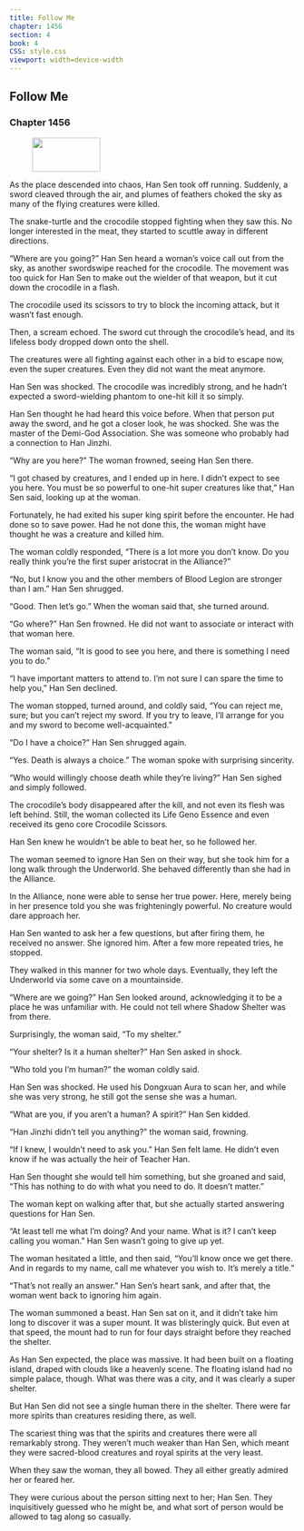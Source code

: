 ```yaml
---
title: Follow Me
chapter: 1456
section: 4
book: 4
CSS: style.css
viewport: width=device-width
---
```


## Follow Me

### Chapter 1456

<figure>
	<img src="../Images/gem.gif" alt="" id="gem" width="120" height="60" />
</figure>

As the place descended into chaos, Han Sen took off running. Suddenly, a sword cleaved through the air, and plumes of feathers choked the sky as many of the flying creatures were killed.

The snake-turtle and the crocodile stopped fighting when they saw this. No longer interested in the meat, they started to scuttle away in different directions.

“Where are you going?” Han Sen heard a woman’s voice call out from the sky, as another swordswipe reached for the crocodile. The movement was too quick for Han Sen to make out the wielder of that weapon, but it cut down the crocodile in a flash.

The crocodile used its scissors to try to block the incoming attack, but it wasn’t fast enough.

Then, a scream echoed. The sword cut through the crocodile’s head, and its lifeless body dropped down onto the shell.

The creatures were all fighting against each other in a bid to escape now, even the super creatures. Even they did not want the meat anymore.

Han Sen was shocked. The crocodile was incredibly strong, and he hadn’t expected a sword-wielding phantom to one-hit kill it so simply.

Han Sen thought he had heard this voice before. When that person put away the sword, and he got a closer look, he was shocked. She was the master of the Demi-God Association. She was someone who probably had a connection to Han Jinzhi.

“Why are you here?” The woman frowned, seeing Han Sen there.

“I got chased by creatures, and I ended up in here. I didn’t expect to see you here. You must be so powerful to one-hit super creatures like that,” Han Sen said, looking up at the woman.

Fortunately, he had exited his super king spirit before the encounter. He had done so to save power. Had he not done this, the woman might have thought he was a creature and killed him.

The woman coldly responded, “There is a lot more you don’t know. Do you really think you’re the first super aristocrat in the Alliance?”

“No, but I know you and the other members of Blood Legion are stronger than I am.” Han Sen shrugged.

“Good. Then let’s go.” When the woman said that, she turned around.

“Go where?” Han Sen frowned. He did not want to associate or interact with that woman here.

The woman said, “It is good to see you here, and there is something I need you to do.”

“I have important matters to attend to. I’m not sure I can spare the time to help you,” Han Sen declined.

The woman stopped, turned around, and coldly said, “You can reject me, sure; but you can’t reject my sword. If you try to leave, I’ll arrange for you and my sword to become well-acquainted.”

“Do I have a choice?” Han Sen shrugged again.

“Yes. Death is always a choice.” The woman spoke with surprising sincerity.

“Who would willingly choose death while they’re living?” Han Sen sighed and simply followed.

The crocodile’s body disappeared after the kill, and not even its flesh was left behind. Still, the woman collected its Life Geno Essence and even received its geno core Crocodile Scissors.

Han Sen knew he wouldn’t be able to beat her, so he followed her.

The woman seemed to ignore Han Sen on their way, but she took him for a long walk through the Underworld. She behaved differently than she had in the Alliance.

In the Alliance, none were able to sense her true power. Here, merely being in her presence told you she was frighteningly powerful. No creature would dare approach her.

Han Sen wanted to ask her a few questions, but after firing them, he received no answer. She ignored him. After a few more repeated tries, he stopped.

They walked in this manner for two whole days. Eventually, they left the Underworld via some cave on a mountainside.

“Where are we going?” Han Sen looked around, acknowledging it to be a place he was unfamiliar with. He could not tell where Shadow Shelter was from there.

Surprisingly, the woman said, “To my shelter.”

“Your shelter? Is it a human shelter?” Han Sen asked in shock.

“Who told you I’m human?” the woman coldly said.

Han Sen was shocked. He used his Dongxuan Aura to scan her, and while she was very strong, he still got the sense she was a human.

“What are you, if you aren’t a human? A spirit?” Han Sen kidded.

“Han Jinzhi didn’t tell you anything?” the woman said, frowning.

“If I knew, I wouldn’t need to ask you.” Han Sen felt lame. He didn’t even know if he was actually the heir of Teacher Han.

Han Sen thought she would tell him something, but she groaned and said, “This has nothing to do with what you need to do. It doesn’t matter.”

The woman kept on walking after that, but she actually started answering questions for Han Sen.

“At least tell me what I’m doing? And your name. What is it? I can’t keep calling you woman.” Han Sen wasn’t going to give up yet.

The woman hesitated a little, and then said, “You’ll know once we get there. And in regards to my name, call me whatever you wish to. It’s merely a title.”

“That’s not really an answer.” Han Sen’s heart sank, and after that, the woman went back to ignoring him again.

The woman summoned a beast. Han Sen sat on it, and it didn’t take him long to discover it was a super mount. It was blisteringly quick. But even at that speed, the mount had to run for four days straight before they reached the shelter.

As Han Sen expected, the place was massive. It had been built on a floating island, draped with clouds like a heavenly scene. The floating island had no simple palace, though. What was there was a city, and it was clearly a super shelter.

But Han Sen did not see a single human there in the shelter. There were far more spirits than creatures residing there, as well.

The scariest thing was that the spirits and creatures there were all remarkably strong. They weren’t much weaker than Han Sen, which meant they were sacred-blood creatures and royal spirits at the very least.

When they saw the woman, they all bowed. They all either greatly admired her or feared her.

They were curious about the person sitting next to her; Han Sen. They inquisitively guessed who he might be, and what sort of person would be allowed to tag along so casually.
